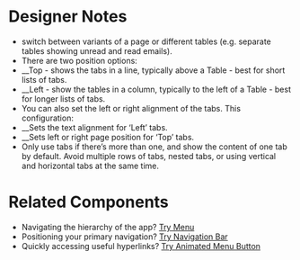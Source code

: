 # Designer Notes
- switch between variants of a page or different tables (e.g. separate tables showing unread and read emails).
- There are two position options:
- __Top - shows the tabs in a line, typically above a Table - best for short lists of tabs.
- __Left - show the tables in a column, typically to the left of a Table - best for longer lists of tabs.
- You can also set the left or right alignment of the tabs. This configuration:
- __Sets the text alignment for ‘Left’ tabs.
- __Sets left or right page position for ‘Top’ tabs.
- Only use tabs if there’s more than one, and show the content of one tab by default. Avoid multiple rows of tabs, nested tabs, or using vertical and horizontal tabs at the same time.

# Related Components
- Navigating the hierarchy of the app? [Try Menu](/components/menu "Try Menu")
- Positioning your primary navigation? [Try Navigation Bar](/components/navigation-bar "Try Navigation Bar")
- Quickly accessing useful hyperlinks? [Try Animated Menu Button](/components/animated-menu-button "Try Animation Menu Button")

